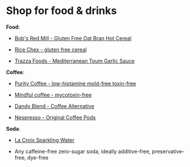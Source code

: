 # Shop for food & drinks


**Food**:

* [Bob's Red Mill - Gluten Free Oat Bran Hot Cereal](https://www.bobsredmill.com/gluten-free-rolled-oats.html)
  
* [Rice Chex - gluten free cereal](https://www.chex.com/products/rice-chex)

* [Trazza Foods - Mediterranean Toum Garlic Sauce](https://www.trazzafoods.com/product/garlic-sauce-toum/)
  

**Coffee**:

* [Purity Coffee - low-histamine mold-free toxin-free](https://puritycoffee.com/)

* [Mindful coffee - mycotoxin-free](https://mindfulcoffee.co.uk/)

* [Dandy Blend - Coffee Alternative](https://dandyblend.com/product/dandy-blend-coffee-alternative/)

* [Nespresso - Original Coffee Pods](https://www.nespresso.com/us/en/original-coffee-pods)

**Soda**:

* [La Croix Sparkling Water](https://www.lacroixwater.com/)

* Any caffeine-free zero-sugar soda, ideally additive-free, preservative-free, dye-free

